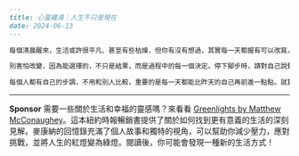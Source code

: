 ```markdown
---
title: 心靈雞湯｜人生不只是現在
date: 2024-06-13
---

每個清晨醒來，生活或許很平凡、甚至有些枯燥，但你有沒有想過，其實每一天都握有可以改寫人生的機會？也許昨天的你很失落、很迷茫，總覺得世界怎麼和自己作對，但在還能呼吸的這一秒，你就是自己的主角。人生不必一帆風順，也不必活給別人看，有時候小小的進步，就可以成為面對困難的盔甲。

別害怕改變，因為能選擇的，不只是結果，而是過程中的每一個決定。停下腳步時，請對自己說聲辛苦，然後拍拍肩膀、繼續走下去。也許你已經很棒了，只是不曾給自己掌聲。

每個人都有自己的步調，不用和別人比較，重要的是每一天都能比昨天的自己再前進一點點。就算未來充滿未知，請相信，你的每一次努力，都有意義。把人生當旅程，沿途欣賞風景，無論怎樣，陽光終究會照進你的窗前。
```



---

**Sponsor**
需要一些關於生活和幸福的靈感嗎？來看看 [Greenlights by Matthew McConaughey](https://pollinations.ai/redirect-nexad/sflW7eR5?user_id=25263117)。這本紐約時報暢銷書提供了關於如何找到更有意義的生活的深刻見解。麥康納的回憶錄充滿了個人故事和獨特的視角，可以幫助你減少壓力，應對挑戰，並將人生的紅燈變為綠燈。閱讀後，你可能會發現一種新的生活方式！